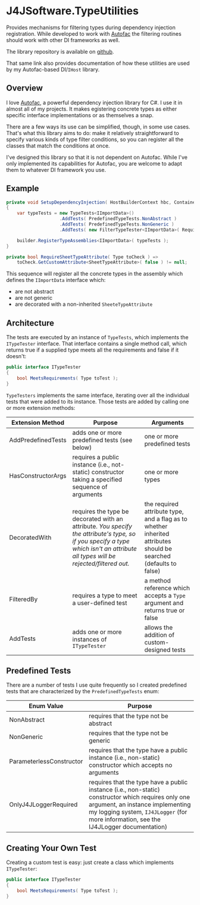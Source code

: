 # J4JSoftware.TypeUtilities

Provides mechanisms for filtering types during dependency injection registration. While developed to work with [Autofac](https://www.autofac.org) the filtering routines should work with other DI frameworks as well.

The library repository is available on [github](https://github.com/markolbert/ProgrammingUtilities/blob/master/TypeUtilities/docs/readme.md).

That same link also provides documentation of how these utilities are used by my Autofac-based DI/`IHost` library.

## Overview

I love [Autofac](https://www.autofac.org), a powerful dependency injection library for C#. I use it in almost all of my projects. It makes egistering concrete types as either specific interface implementations or as themselves a snap.

There are a few ways its use can be simplified, though, in some use cases. That's what this library aims to do: make it relatively straightforward to specify various kinds of type filter conditions, so you can register all the classes that match the conditions at once.

I've designed this library so that it is not dependent on Autofac. While I've only implemented its capabilities for Autofac, you are welcome to adapt them to whatever DI framework you use.

## Example

```csharp
private void SetupDependencyInjection( HostBuilderContext hbc, ContainerBuilder builder )
{
    var typeTests = new TypeTests<IImportData>()
                    .AddTests( PredefinedTypeTests.NonAbstract )
                    .AddTests( PredefinedTypeTests.NonGeneric )
                    .AddTests( new FilterTypeTester<IImportData>( RequireSheetTypeAttribute ) );

    builder.RegisterTypeAssemblies<IImportData>( typeTests );
}

private bool RequireSheetTypeAttribute( Type toCheck ) =>
    toCheck.GetCustomAttribute<SheetTypeAttribute>( false ) != null;
```

This sequence will register all the concrete types in the assembly which defines the `IImportData` interface which:

- are not abstract
- are not generic
- are decorated with a non-inherited `SheeteTypeAttribute`

## Architecture

The tests are executed by an instance of `TypeTests`, which implements the `ITypeTester` interface. That interface contains a single method call, which returns true if a supplied type meets all the requirements and false if it doesn't:

```csharp
public interface ITypeTester
{
    bool MeetsRequirements( Type toTest );
}
```

`TypeTesters` implements the same interface, iterating over all the individual tests that were added to its instance. Those tests are added by calling one or more extension methods:

|Extension Method|Purpose|Arguments|
|----------------|-------|---------|
|AddPredefinedTests|adds one or more predefined tests (see below)|one or more predefined tests|
|HasConstructorArgs|requires a public instance (i.e., not-static) constructor taking a specified sequence of arguments|one or more types|
|DecoratedWith|requires the type be decorated with an attribute. *You specify the attribute's type, so if you specify a type which isn't an attribute all types will be rejected/filtered out.*|the required attribute type, and a flag as to whether inherited attributes should be searched (defaults to false)|
|FilteredBy|requires a type to meet a user-defined test|a method reference which accepts a `Type` argument and returns true or false|
|AddTests|adds one or more instances of `ITypeTester`|allows the addition of custom-designed tests|

## Predefined Tests

There are a number of tests I use quite frequently so I created predefined tests that are characterized by the `PredefinedTypeTests` enum:

|Enum Value|Purpose|
|----------|-------|
|NonAbstract|requires that the type not be abstract|
|NonGeneric|requires that the type not be generic|
|ParameterlessConstructor|requires that the type have a public instance (i.e., non-static) constructor which accepts no arguments|
|OnlyJ4JLoggerRequired|requires that the type have a public instance (i.e., non-static) constructor which requires only one argument, an instance implementing my logging system, `IJ4JLogger` (for more information, see the IJ4JLogger documentation)|

## Creating Your Own Test

Creating a custom test is easy: just create a class which implements `ITypeTester`:

```csharp
public interface ITypeTester
{
    bool MeetsRequirements( Type toTest );
}
```

